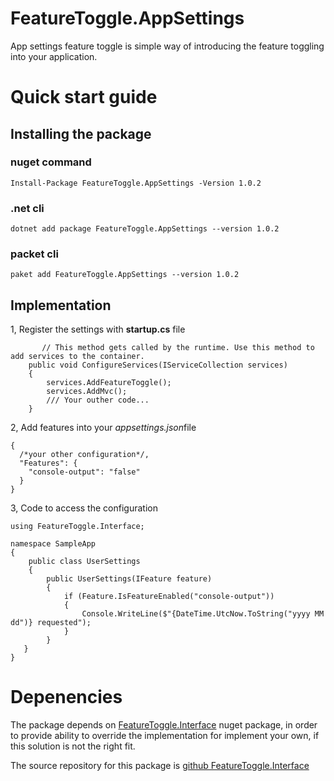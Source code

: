 # FeatureToggle.AppSettings

App settings feature toggle is simple way of introducing the feature toggling into your application.

# Quick start guide

## Installing the package

### nuget command

    Install-Package FeatureToggle.AppSettings -Version 1.0.2

###  .net cli

    dotnet add package FeatureToggle.AppSettings --version 1.0.2
    
### packet cli

    paket add FeatureToggle.AppSettings --version 1.0.2

## Implementation

 1, Register the settings with **startup.cs** file

           // This method gets called by the runtime. Use this method to add services to the container.
        public void ConfigureServices(IServiceCollection services)
        {
            services.AddFeatureToggle();
            services.AddMvc();
            /// Your outher code...
        }

2, Add features into your *appsettings.json*file

    {
      /*your other configuration*/,
      "Features": {
        "console-output": "false"
      }
    }

3, Code to access the configuration


    using FeatureToggle.Interface;
    
    namespace SampleApp
    {
        public class UserSettings
        {
	        public UserSettings(IFeature feature)
            {
                if (Feature.IsFeatureEnabled("console-output"))
                {
                    Console.WriteLine($"{DateTime.UtcNow.ToString("yyyy MM dd")} requested");
                }
            }
       }
    }




# Depenencies
The package depends on [FeatureToggle.Interface](https://www.nuget.org/packages/FeatureToggle.Interface/)  nuget package, in order to provide ability to override the implementation for implement your own, if this solution is not the right fit.

The source repository for this package is [github FeatureToggle.Interface ](https://github.com/cpoDesign/FeatureToggle.Interface)


